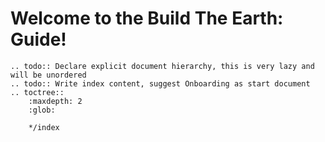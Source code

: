 <!---
title: Index
path: /
version: 1.0.1
last-updated: 
authors:
  - @ezraen1
--->
Welcome to the Build The Earth: Guide!
==================================================

```eval_rst
.. todo:: Declare explicit document hierarchy, this is very lazy and will be unordered
.. todo:: Write index content, suggest Onboarding as start document
.. toctree::
    :maxdepth: 2
    :glob:

    */index
```

<!-- Proposed Structure
Onboarding
    Installation
        Java
            Windows
            macOS
            Linux
        Bedrock
            Windows
            Mobile
            Console
                PlayStation
                Xbox
                Wii
                Switch
Foundation
    Building Guidelines
    Building Workflow
        Choosing Singleplayer / Multiplayer?
Advanced (Old Google Docs-source)
    Builder “Codelabs”
    Tips (like Python “Tricks”)
    Server Setup
    Technical Guide
FAQ
(It’s at the end of the guide for a reason. Everything else should be answered by the guide itself.)
--->
